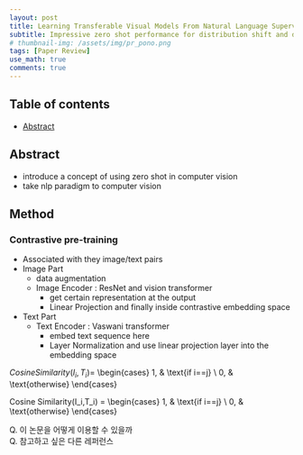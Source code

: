 ```yaml
---
layout: post
title: Learning Transferable Visual Models From Natural Language Supervision - 작성중
subtitle: Impressive zero shot performance for distribution shift and domain generalization
# thumbnail-img: /assets/img/pr_pono.png 
tags: [Paper Review]
use_math: true
comments: true
---
```


## Table of contents
- [Abstract](#abstract)

## Abstract
- introduce a concept of using zero shot in computer vision
- take nlp paradigm to computer vision 

## Method
### Contrastive pre-training
- Associated with they image/text pairs
- Image Part
  - data augmentation 
  - Image Encoder : ResNet and vision transformer
    - get certain representation at the output 
    - Linear Projection and finally inside contrastive embedding space
- Text Part
  - Text Encoder : Vaswani transformer
    - embed text sequence here 
    - Layer Normalization and use linear projection layer into the embedding space  

  
$Cosine Similarity(I_i,T_i) =$
\begin{cases}
1,  & \text{if i==j} \\
0, & \text{otherwise}
\end{cases}  

Cosine Similarity(I_i,T_i) = \begin{cases} 1,  & \text{if i==j} \\ 0, & \text{otherwise} \end{cases} 




Q. 이 논문을 어떻게 이용할 수 있을까  
Q. 참고하고 싶은 다른 레퍼런스
